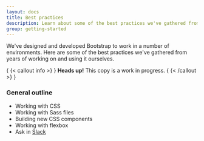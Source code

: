 ```yaml
---
layout: docs
title: Best practices
description: Learn about some of the best practices we've gathered from years of working on and using Bootstrap.
group: getting-started
---
```


We've designed and developed Bootstrap to work in a number of environments. Here are some of the best practices we've gathered from years of working on and using it ourselves.

{ {< callout info >} }
**Heads up!** This copy is a work in progress.
{ {< /callout >} }

### General outline

- Working with CSS
- Working with Sass files
- Building new CSS components
- Working with flexbox
- Ask in [Slack](https://bootstrap-slack.herokuapp.com/)
